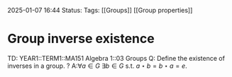 2025-01-07 16:44
Status: 
Tags: [[Groups]] [[Group properties]]
# Group inverse existence

TD: YEAR1::TERM1::MA151 Algebra 1::03 Groups
Q: Define the existence of inverses in a group.
?
A:$\forall a \in G\ \exists b\in G$ s.t. $a\star b=b\star a=e$.
<!--ID: 1736333902131-->
